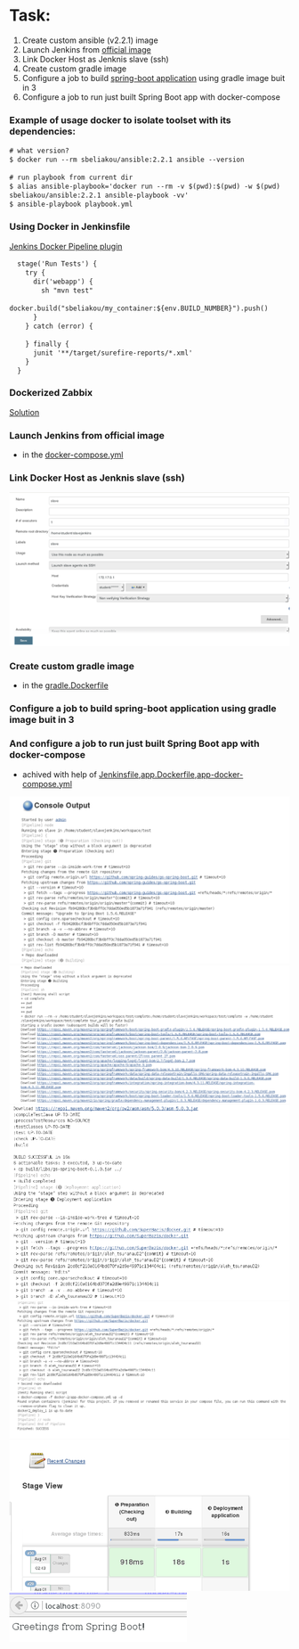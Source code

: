 # Task:
1. Create custom ansible (v2.2.1) image
2. Launch Jenkins from [official image](https://hub.docker.com/_/jenkins/)
3. Link Docker Host as Jenknis slave (ssh)
4. Create custom gradle image
5. Configure a job to build [spring-boot application](https://spring.io/guides/gs/spring-boot/) using gradle image buit in 3
6. Configure a job to run just built Spring Boot app with docker-compose



### Example of usage docker to isolate toolset with its dependencies:

```
# what version?
$ docker run --rm sbeliakou/ansible:2.2.1 ansible --version

# run playbook from current dir
$ alias ansible-playbook='docker run --rm -v $(pwd):$(pwd) -w $(pwd) sbeliakou/ansible:2.2.1 ansible-playbook -vv'
$ ansible-playbook playbook.yml
```

### Using Docker in Jenkinsfile
[Jenkins Docker Pipeline plugin](https://go.cloudbees.com/docs/cloudbees-documentation/cje-user-guide/index.html#docker-workflow)

```
  stage('Run Tests') {
    try {
      dir('webapp') {
        sh "mvn test"
        docker.build("sbeliakou/my_container:${env.BUILD_NUMBER}").push()
      }
    } catch (error) {

    } finally {
      junit '**/target/surefire-reports/*.xml'
    }
  }
```

### Dockerized Zabbix
[Solution](https://www.zabbix.org/wiki/Dockerized_Zabbix)

### Launch Jenkins from official image

- in the [docker-compose.yml](docker-compose.yml)

### Link Docker Host as Jenknis slave (ssh)
<img src="resources/Screenshot from 2017-08-01 02-48-49app-docker-compose.yml.png">

### Create custom gradle image
- in the [gradle.Dockerfile](gradle.Dockerfile)

### Configure a job to build spring-boot application using gradle image buit in 3
### And configure a job to run just built Spring Boot app with docker-compose

- achived with help of [Jenkinsfile](Jenkinsfile),[app.Dockerfile](app.Dockerfile),[app-docker-compose.yml](app-docker-compose.yml)

<img src="resources/Screenshot from 2017-08-01 02-59-51.png">
<img src="resources/Screenshot from 2017-08-01 03-00-03.png">
<img src="resources/Screenshot from 2017-08-01 03-00-20.png">
<img src="resources/Screenshot from 2017-08-01 03-00-29.png">
<img src="resources/Screenshot from 2017-08-01 03-01-47.png">
<img src="resources/Screenshot from 2017-08-01 03-02-04.png">


